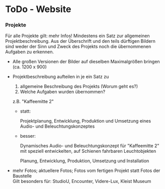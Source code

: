 ToDo - Website
==============

### Projekte

Für alle Projekte gilt: mehr Infos! Mindestens ein Satz zur allgemeinen Projektbeschreibung.
Aus der Überschrift und den teils dürftigen Bildern sind weder der Sinn und Zweck des Projekts
noch die übernommenen Aufgaben zu erkennen.

- Alle großen Versionen der Bilder auf dieselben Maximalgrößen bringen  
    (ca. 1200 x 900)

- Projektbeschreibung aufteilen in je ein Satz zu
    1. allgemeine Beschreibung des Projekts (Worum geht es?)
    2. Welche Aufgaben wurden übernommen?

    z.B. "Kaffeemitte 2"
    - statt:

        Projektplanung, Entwicklung, Produktion und Umsetzung eines Audio- und Beleuchtungskonzeptes

    - besser:

        Dynamisches Audio- und Beleuchtungskonzept für "Kaffeemitte 2" mit speziell entwickelten, auf Schienen fahrbaren Leuchtobjekten

        Planung, Entwicklung, Produktion, Umsetzung und Installation

- mehr Fotos; aktuellere Fotos; Fotos vom fertigen Projekt statt Fotos der Baustelle  
    Gilt besonders für: StudioU, Encounter, Videre-Lux, Kleist Museum

